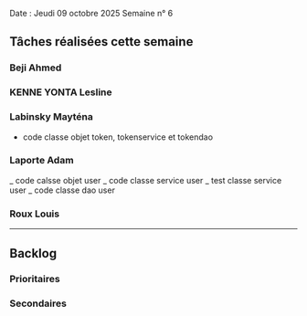 Date : Jeudi 09 octobre 2025
Semaine n° 6

## Tâches réalisées cette semaine


### Beji Ahmed


### KENNE YONTA Lesline


### Labinsky Mayténa
- code classe objet token, tokenservice et tokendao

### Laporte Adam
_ code calsse objet user
_ code classe service user
_ test classe service user
_ code classe dao user

### Roux Louis


---

## Backlog


  


### Prioritaires


### Secondaires
